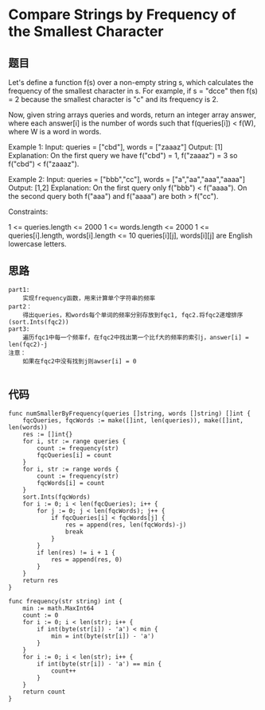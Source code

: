# Compare Strings by Frequency of the Smallest Character


## 题目

Let's define a function f(s) over a non-empty string s, which calculates the frequency of the smallest character in s. For example, if s = "dcce" then f(s) = 2 because the smallest character is "c" and its frequency is 2.

Now, given string arrays queries and words, return an integer array answer, where each answer[i] is the number of words such that f(queries[i]) < f(W), where W is a word in words.

Example 1:
Input: queries = ["cbd"], words = ["zaaaz"]
Output: [1]
Explanation: On the first query we have f("cbd") = 1, f("zaaaz") = 3 so f("cbd") < f("zaaaz").

Example 2:
Input: queries = ["bbb","cc"], words = ["a","aa","aaa","aaaa"]
Output: [1,2]
Explanation: On the first query only f("bbb") < f("aaaa"). On the second query both f("aaa") and f("aaaa") are both > f("cc").
 

Constraints:

1 <= queries.length <= 2000
1 <= words.length <= 2000
1 <= queries[i].length, words[i].length <= 10
queries[i][j], words[i][j] are English lowercase letters.


## 思路

```
part1:
	实现frequency函数，用来计算单个字符串的频率
part2：
	得出queries，和words每个单词的频率分别存放到fqc1, fqc2.将fqc2递增排序(sort.Ints(fqc2))
part3:
	遍历fqc1中每一个频率f，在fqc2中找出第一个比f大的频率的索引j，answer[i] = len(fqc2)-j
注意：
	如果在fqc2中没有找到j则awser[i] = 0
	
```

## 代码


```golang
func numSmallerByFrequency(queries []string, words []string) []int {
    fqcQueries, fqcWords := make([]int, len(queries)), make([]int, len(words))
    res := []int{}
    for i, str := range queries {
        count := frequency(str)
        fqcQueries[i] = count
    } 
    for i, str := range words {
        count := frequency(str)
        fqcWords[i] = count
    } 
    sort.Ints(fqcWords)
    for i := 0; i < len(fqcQueries); i++ {
        for j := 0; j < len(fqcWords); j++ {
            if fqcQueries[i] < fqcWords[j] {
                res = append(res, len(fqcWords)-j)
                break
            } 
        }
        if len(res) != i + 1 {
            res = append(res, 0)
        }
    }
    return res
}

func frequency(str string) int {
    min := math.MaxInt64
    count := 0
    for i := 0; i < len(str); i++ {
        if int(byte(str[i]) - 'a') < min {
            min = int(byte(str[i]) - 'a')
        }
    }
    for i := 0; i < len(str); i++ {
        if int(byte(str[i]) - 'a') == min {
            count++
        }
    }
    return count
}
```
